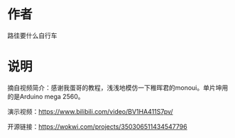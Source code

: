 # 作者
路徍要什么自行车 

# 说明
摘自视频简介：感谢我蛋哥的教程，浅浅地模仿一下稚晖君的monoui。单片坤用的是Arduino mega 2560。

演示视频：https://www.bilibili.com/video/BV1HA411S7pv/

开源链接：https://wokwi.com/projects/350306511434547796
